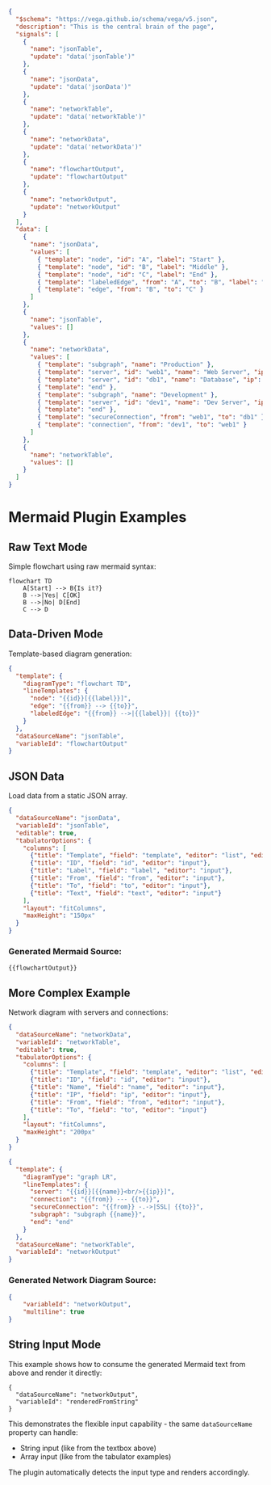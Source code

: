 ```json vega
{
  "$schema": "https://vega.github.io/schema/vega/v5.json",
  "description": "This is the central brain of the page",
  "signals": [
    {
      "name": "jsonTable",
      "update": "data('jsonTable')"
    },
    {
      "name": "jsonData",
      "update": "data('jsonData')"
    },
    {
      "name": "networkTable",
      "update": "data('networkTable')"
    },
    {
      "name": "networkData",
      "update": "data('networkData')"
    },
    {
      "name": "flowchartOutput",
      "update": "flowchartOutput"
    },
    {
      "name": "networkOutput",
      "update": "networkOutput"
    }
  ],
  "data": [
    {
      "name": "jsonData",
      "values": [
        { "template": "node", "id": "A", "label": "Start" },
        { "template": "node", "id": "B", "label": "Middle" },
        { "template": "node", "id": "C", "label": "End" },
        { "template": "labeledEdge", "from": "A", "to": "B", "label": "Next" },
        { "template": "edge", "from": "B", "to": "C" }
      ]
    },
    {
      "name": "jsonTable",
      "values": []
    },
    {
      "name": "networkData",
      "values": [
        { "template": "subgraph", "name": "Production" },
        { "template": "server", "id": "web1", "name": "Web Server", "ip": "10.0.1.10" },
        { "template": "server", "id": "db1", "name": "Database", "ip": "10.0.1.20" },
        { "template": "end" },
        { "template": "subgraph", "name": "Development" },
        { "template": "server", "id": "dev1", "name": "Dev Server", "ip": "10.0.2.10" },
        { "template": "end" },
        { "template": "secureConnection", "from": "web1", "to": "db1" },
        { "template": "connection", "from": "dev1", "to": "web1" }
      ]
    },
    {
      "name": "networkTable",
      "values": []
    }
  ]
}
```

# Mermaid Plugin Examples

## Raw Text Mode

Simple flowchart using raw mermaid syntax:

```mermaid
flowchart TD
    A[Start] --> B{Is it?}
    B -->|Yes| C[OK]
    B -->|No| D[End]
    C --> D
```

## Data-Driven Mode

Template-based diagram generation:

```json mermaid
{
  "template": {
    "diagramType": "flowchart TD",
    "lineTemplates": {
      "node": "{{id}}[{{label}}]",
      "edge": "{{from}} --> {{to}}",
      "labeledEdge": "{{from}} -->|{{label}}| {{to}}"
    }
  },
  "dataSourceName": "jsonTable",
  "variableId": "flowchartOutput"
}
```

## JSON Data

Load data from a static JSON array.

```json tabulator
{
  "dataSourceName": "jsonData",
  "variableId": "jsonTable",
  "editable": true,
  "tabulatorOptions": {
    "columns": [
      {"title": "Template", "field": "template", "editor": "list", "editorParams": {"values": ["node", "edge", "labeledEdge"]}},
      {"title": "ID", "field": "id", "editor": "input"},
      {"title": "Label", "field": "label", "editor": "input"},
      {"title": "From", "field": "from", "editor": "input"},
      {"title": "To", "field": "to", "editor": "input"},
      {"title": "Text", "field": "text", "editor": "input"}
    ],
    "layout": "fitColumns",
    "maxHeight": "150px"
  }
}
```

### Generated Mermaid Source:
```
{{flowchartOutput}}
```

## More Complex Example

Network diagram with servers and connections:

```json tabulator
{
  "dataSourceName": "networkData",
  "variableId": "networkTable",
  "editable": true,
  "tabulatorOptions": {
    "columns": [
      {"title": "Template", "field": "template", "editor": "list", "editorParams": {"values": ["server", "connection", "secureConnection", "subgraph", "end"]}},
      {"title": "ID", "field": "id", "editor": "input"},
      {"title": "Name", "field": "name", "editor": "input"},
      {"title": "IP", "field": "ip", "editor": "input"},
      {"title": "From", "field": "from", "editor": "input"},
      {"title": "To", "field": "to", "editor": "input"}
    ],
    "layout": "fitColumns",
    "maxHeight": "200px"
  }
}
```

```json mermaid
{
  "template": {
    "diagramType": "graph LR",
    "lineTemplates": {
      "server": "{{id}}[{{name}}<br/>{{ip}}]",
      "connection": "{{from}} --- {{to}}",
      "secureConnection": "{{from}} -.->|SSL| {{to}}",
      "subgraph": "subgraph {{name}}",
      "end": "end"
    }
  },
  "dataSourceName": "networkTable",
  "variableId": "networkOutput"
}
```

### Generated Network Diagram Source:
```json textbox
{
    "variableId": "networkOutput",
    "multiline": true
}
```

## String Input Mode

This example shows how to consume the generated Mermaid text from above and render it directly:

```mermaid
{
  "dataSourceName": "networkOutput",
  "variableId": "renderedFromString"
}
```

This demonstrates the flexible input capability - the same `dataSourceName` property can handle:
- String input (like from the textbox above)
- Array input (like from the tabulator examples)

The plugin automatically detects the input type and renders accordingly.
